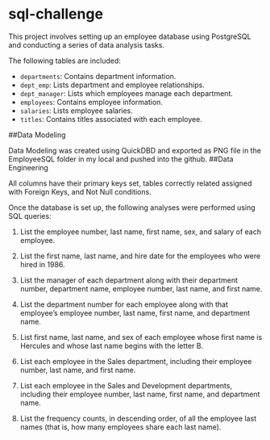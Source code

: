 # sql-challenge

This project involves setting up an employee database using PostgreSQL and conducting a series of data analysis tasks. 

The following tables are included:

- `departments`: Contains department information.
- `dept_emp`: Lists department and employee relationships.
- `dept_manager`: Lists which employees manage each department.
- `employees`: Contains employee information.
- `salaries`: Lists employee salaries.
- `titles`: Contains titles associated with each employee.

##Data Modeling

Data Modeling was created using QuickDBD and exported as PNG file in the EmployeeSQL folder in my local and pushed into the github.
##Data Engineering

All columns have their primary keys set, tables correctly related assigned with Foreign Keys, and Not Null conditions. 

Once the database is set up, the following analyses were performed using SQL queries:

1. List the employee number, last name, first name, sex, and salary of each employee.

2. List the first name, last name, and hire date for the employees who were hired in 1986.

3. List the manager of each department along with their department number, department name, employee number, last name, and first name.

4. List the department number for each employee along with that employee’s employee number, last name, first name, and department name.

5. List first name, last name, and sex of each employee whose first name is Hercules and whose last name begins with the letter B.

6. List each employee in the Sales department, including their employee number, last name, and first name.

7. List each employee in the Sales and Development departments, including their employee number, last name, first name, and department name.

8. List the frequency counts, in descending order, of all the employee last names (that is, how many employees share each last name).